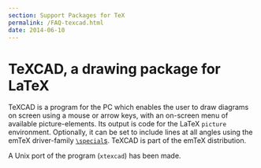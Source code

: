```yaml
---
section: Support Packages for TeX
permalink: /FAQ-texcad.html
date: 2014-06-10
---
```


# TeXCAD, a drawing package for LaTeX

TeXCAD is a program for the PC which enables the user to draw diagrams
on screen using a mouse or arrow keys, with an on-screen menu of available 
picture-elements. Its output is code for the LaTeX
`picture` environment. 
Optionally, it can be set to include lines at all angles using 
the emTeX driver-family
[`\special`s](FAQ-specials.md).
TeXCAD is part of the emTeX distribution.

A Unix port of the program (`xtexcad`) has been made.

